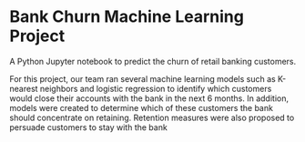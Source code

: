 # Bank Churn Machine Learning Project

A Python Jupyter notebook to predict the churn of retail banking customers. 

For this project, our team ran several machine learning models such as K-nearest neighbors and logistic regression to identify which customers would close their accounts with the bank in the next 6 months. In addition, models were created to determine which of these customers the bank should concentrate on retaining. Retention measures were also proposed to persuade customers to stay with the bank 

